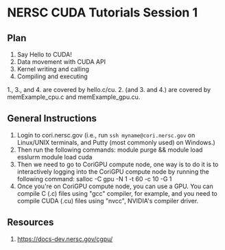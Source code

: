 # NERSC CUDA Tutorials Session 1

## Plan
1. Say Hello to CUDA!
2. Data movement with CUDA API
3. Kernel writing and calling
4. Compiling and executing

1., 3., and 4. are covered by hello.c/cu.
2. (and 3. and 4.) are covered by memExample_cpu.c and memExample_gpu.cu.

## General Instructions
1. Login to cori.nersc.gov (i.e., run ```ssh myname@cori.nersc.gov``` on Linux/UNIX terminals, and Putty (most commonly used) on Windows.)
2. Then run the following commands:
   module purge && module load esslurm
   module load cuda
3. Then we need to go to CoriGPU compute node, one way is to do it is to interactively logging into the CoriGPU compute node by running the following command:
   salloc -C gpu -N 1 -t 60 -c 10 -G 1
4. Once you're on CoriGPU compute node, you can use a GPU. You can compile C (.c) files using "gcc" compiler, for example, and you need to compile CUDA (.cu) files using "nvcc", NVIDIA's compiler driver.

## Resources
1. https://docs-dev.nersc.gov/cgpu/
